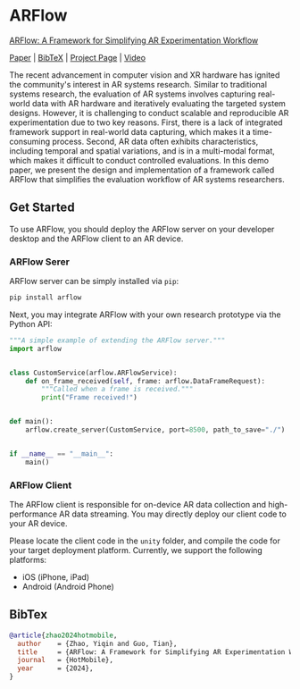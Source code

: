 # ARFlow

[ARFlow: A Framework for Simplifying AR Experimentation Workflow](https://doi.org/10.1145/3638550.3643617)

[Paper](https://doi.org/10.1145/3638550.3643617) | [BibTeX](#bibtex) | [Project Page](https://cake.wpi.edu/ARFlow/) | [Video](https://youtu.be/mml8YrCgfTk)


The recent advancement in computer vision and XR hardware has ignited the community's interest in AR systems research. Similar to traditional systems research, the evaluation of AR systems involves capturing real-world data with AR hardware and iteratively evaluating the targeted system designs. However, it is challenging to conduct scalable and reproducible AR experimentation due to two key reasons. First, there is a lack of integrated framework support in real-world data capturing, which makes it a time-consuming process. Second, AR data often exhibits characteristics, including temporal and spatial variations, and is in a multi-modal format, which makes it difficult to conduct controlled evaluations. In this demo paper, we present the design and implementation of a framework called ARFlow that simplifies the evaluation workflow of AR systems researchers.

## Get Started

To use ARFlow, you should deploy the ARFlow server on your developer desktop and the ARFlow client to an AR device.

### ARFlow Serer

ARFlow server can be simply installed via `pip`:

```bash
pip install arflow
```

Next, you may integrate ARFlow with your own research prototype via the Python API:

```python
"""A simple example of extending the ARFlow server."""
import arflow


class CustomService(arflow.ARFlowService):
    def on_frame_received(self, frame: arflow.DataFrameRequest):
        """Called when a frame is received."""
        print("Frame received!")


def main():
    arflow.create_server(CustomService, port=8500, path_to_save="./")


if __name__ == "__main__":
    main()
```

### ARFlow Client

The ARFlow client is responsible for on-device AR data collection and high-performance AR data streaming. You may directly deploy our client code to your AR device.

Please locate the client code in the `unity` folder, and compile the code for your target deployment platform. Currently, we support the following platforms:

- iOS (iPhone, iPad)
- Android (Android Phone)

<!-- TODO: client side address input and screenshot. -->


## BibTex

```bibtex
@article{zhao2024hotmobile,
  author    = {Zhao, Yiqin and Guo, Tian},
  title     = {ARFlow: A Framework for Simplifying AR Experimentation Workflow},
  journal   = {HotMobile},
  year      = {2024},
}
```
